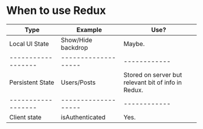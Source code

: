 # When to use Redux

Type              |Example            | Use?
------------------|-------------------|------------
Local UI State    | Show/Hide backdrop| Maybe.
------------------|-------------------|------------
Persistent State  | Users/Posts       | Stored on server but relevant bit of info in Redux.
------------------|-------------------|------------
Client state      | isAuthenticated   | Yes.